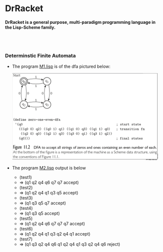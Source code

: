 <h1>DrRacket</h1>

<h4>DrRacket is a general purpose, multi-paradigm programming language in the Lisp-Scheme family. </h4>

</br>
</br>
<h3> Determinstic Finite Automata </h3>
<ul>
<li><p> The program <a href="https://github.com/mharoot/DrRacket/blob/master/DFA/M1.lisp">M1.lisp</a> is of the dfa pictured below:</p>
<img src="https://raw.githubusercontent.com/mharoot/DrRacket/master/images/DeterministicFiniteStateMachine1.PNG"/>
</li>
<li>
<p> The program  <a href="https://github.com/mharoot/DrRacket/blob/master/DFA/M2.lisp">M2.lisp</a> output is below </p>
<ul>
<li>(test1)
</li><li>=> (q1 q2 q4 q6 q7 q7 accept)</li>
   <li>(test2)
</li><li>=> (q1 q2 q4 q1 q3 q5 accept)</li>
   <li>(test3)
</li><li>=> (q1 q3 q5 q7 accept)</li>
   <li>(test4)
</li><li>=> (q1 q3 q5 accept)</li>
   <li>(test5)
</li><li>=> (q1 q2 q4 q6 q7 q7 q7 accept)</li>
   <li>(test6)
</li><li>=> (q1 q2 q4 q1 q3 q2 q4 q1 accept)</li>
   <li>(test7)
</li><li>=> (q1 q3 q2 q4 q6 q1 q2 q4 q1 q3 q2 q4 q6 reject)</li>
</ul>
</li>
</ul>


